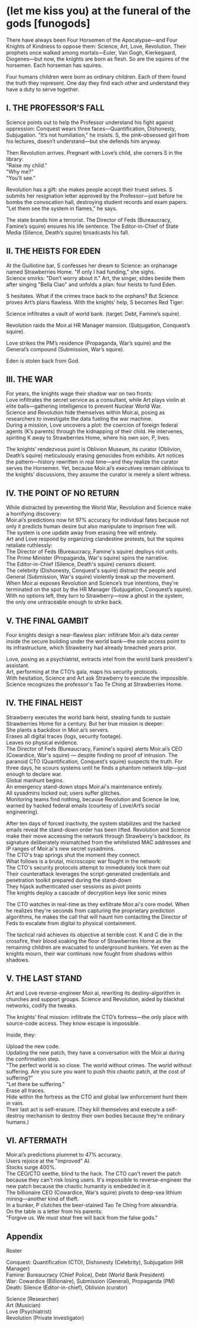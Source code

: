# (let me kiss you) at the funeral of the gods [funogods]

There have always been Four Horsemen of the Apocalypse—and Four Knights of Kindness to oppose them: Science, Art, Love, Revolution. Their prophets once walked among mortals—Euler, Van Gogh, Kierkegaard, Diogenes—but now, the knights are born as flesh. So are the squires of the horsemen. Each horseman has squires.

Four humans children were born as ordinary children. Each of them found the truth they represent. One day they find each other and understand they have a duty to serve together.

## I. THE PROFESSOR’S FALL

Science points out to help the Professor understand his fight against oppression: Conquest wears three faces—Quantification, Dishonesty, Subjugation. "It’s not humiliation," he insists. S, the pink-obsessed girl from his lectures, doesn’t understand—but she defends him anyway.

Then Revolution arrives. Pregnant with Love’s child, she corners S in the library:  
 "Raise my child."  
 "Why me?"  
 "You’ll see."

Revolution has a gift: she makes people accept their truest selves. S submits her resignation letter approved by the Professor—just before he bombs the convocation hall, destroying student records and exam papers. "Let them see the system in flames," he says.

The state brands him a terrorist. The Director of Feds (Bureaucracy, Famine’s squire) ensures his life sentence. The Editor-in-Chief of State Media (Silence, Death’s squire) broadcasts his fall.

## II. THE HEISTS FOR EDEN

At the Guillotine bar, S confesses her dream to Science: an orphanage named Strawberries Home. "If only I had funding," she sighs.  
 Science smirks: "Don’t worry about it." Art, the singer, slides beside them after singing "Bella Ciao" and unfolds a plan: four heists to fund Eden.

S hesitates. What if the crimes trace back to the orphans? But Science proves Art’s plans flawless. With the knights’ help, S becomes Red Tiger:

Science infiltrates a vault of world bank. (target: Debt, Famine’s squire).

Revolution raids the Moir.ai HR Manager mansion. (Subjugation, Conquest’s squire).

Love strikes the PM’s residence (Propaganda, War’s squire) and the General’s compound (Submission, War’s squire).

Eden is stolen back from God.

## III. THE WAR

For years, the knights wage their shadow war on two fronts:  
 Love infiltrates the secret service as a consultant, while Art plays violin at elite balls—gathering intelligence to prevent Nuclear World War.  
 Science and Revolution hide themselves within Moir.ai, posing as researchers to investigate the data fueling the war machine.  
 During a mission, Love uncovers a plot: the coercion of foreign federal agents (K’s parents) through the kidnapping of their child. He intervenes, spiriting K away to Strawberries Home, where his own son, P, lives.

The knights’ rendezvous point is Oblivion Museum, its curator (Oblivion, Death’s squire) meticulously erasing genocides from exhibits. Art notices the pattern—history rewritten in real time—and they realize the curator serves the Horsemen. Yet, because Moir.ai’s executives remain oblivious to the knights’ discussions, they assume the curator is merely a silent witness.

## IV. THE POINT OF NO RETURN

While distracted by preventing the World War, Revolution and Science make a horrifying discovery:  
 Moir.ai’s predictions now hit 97% accuracy for individual fates because not only it predicts human desire but also manipulate to imprison free will.  
 The system is one update away from erasing free will entirely.  
 Art and Love respond by organizing clandestine protests, but the squires retaliate ruthlessly:  
 The Director of Feds (Bureaucracy, Famine's squire) deploys riot units.  
 The Prime Minister (Propaganda, War's squire) spins the narrative.  
 The Editor-in-Chief (Silence, Death's squire) censors dissent.  
 The celebrity (Dishonesty, Conquest's squire) distract the people and General (Submission, War's squire) violently break up the movement.  
 When Moir.ai exposes Revolution and Science’s true intentions, they’re terminated on the spot by the HR Manager (Subjugation, Conquest’s squire). With no options left, they turn to Strawberry—now a ghost in the system, the only one untraceable enough to strike back.

## V. THE FINAL GAMBIT

Four knights design a near-flawless plan: infiltrate Moir.ai’s data center inside the secure building under the world bank—the sole access point to its infrastructure, which Strawberry had already breached years prior.

Love, posing as a psychiatrist, extracts intel from the world bank president's assistant.  
 Art, performing at the CTO’s gala, maps his security protocols.  
 With hesitation, Science and Art ask Strawberry to execute the impossible.  
 Science recognizes the professor's Tao Te Ching at Strawberries Home.

## IV. THE FINAL HEIST

Strawberry executes the world bank heist, stealing funds to sustain Strawberries Home for a century. But her true mission is deeper:  
 She plants a backdoor in Moir.ai’s servers.  
 Erases all digital traces (logs, security footage).  
 Leaves no physical evidence.  
 The Director of Feds (Bureaucracy, Famine's squire) alerts Moir.ai’s CEO (Cowardice, War's squire) — despite finding no proof of intrusion. The paranoid CTO (Quantification, Conquest’s squire) suspects the truth. For three days, he scours systems until he finds a phantom network blip—just enough to declare war.  
 Global manhunt begins.  
 An emergency stand-down stops Moir.ai's maintenance entirely.  
 All sysadmins locked out; users suffer glitches.  
 Monitoring teams find nothing, because Revolution and Science lie low, warned by hacked federal emails (courtesy of Love/Art’s social engineering).

After ten days of forced inactivity, the system stabilizes and the hacked emails reveal the stand-down order has been lifted. Revolution and Science make their move accessing the network through Strawberry's backdoor, its signature deliberately mismatched from the whitelisted MAC addresses and IP ranges of Moir.ai's new secret sysadmins.  
 The CTO's trap springs shut the moment they connect.  
 What follows is a brutal, microscopic war fought in the network:  
 The CTO's security protocols attempt to immediately lock them out  
 Their counterattack leverages the script-generated credentials and penetration toolkit prepared during the stand-down  
 They hijack authenticated user sessions as pivot points  
 The knights deploy a cascade of decryption keys like sonic mines

The CTO watches in real-time as they exfiltrate Moir.ai's core model. When he realizes they're seconds from capturing the proprietary prediction algorithms, he makes the call that will haunt him contacting the Director of Feds to escalate from digital to physical containment.

The tactical raid achieves its objective at terrible cost. K and C die in the crossfire, their blood soaking the floor of Strawberries Home as the remaining children are evacuated to underground bunkers. Yet even as the knights mourn, their war continues now fought from shadows within shadows.

## V. THE LAST STAND

Art and Love reverse-engineer Moir.ai, rewriting its destiny-algorithm in churches and support groups. Science and Revolution, aided by blackhat networks, codify the tweaks.

The knights’ final mission: infiltrate the CTO’s fortress—the only place with source-code access. They know escape is impossible.

Inside, they:

Upload the new code.  
 Updating the new patch, they have a conversation with the Moir.ai during the confirmation step.  
 "The perfect world is so close. The world without crimes. The world without suffering. Are you sure you want to push this chaotic patch, at the cost of suffering?"  
 "Let there be suffering."  
 Erase all traces.  
 Hide within the fortress as the CTO and global law enforcement hunt them in vain.  
 Their last act is self-erasure. (They kill themselves and execute a self-destroy mechanism to destroy their own bodies because they're ordinary humans.)

## VI. AFTERMATH

Moir.ai’s predictions plummet to 47% accuracy.  
 Users rejoice at the "improved" AI.  
 Stocks surge 400%.  
 The CEO/CTO seethe, blind to the hack. The CTO can't revert the patch because they can't risk losing users. It's impossible to reverse-engineer the new patch because the chaotic humanity is embedded in it.  
 The billionaire CEO (Cowardice, War’s squire) pivots to deep-sea lithium mining—another kind of theft.  
 In a bunker, P clutches the beer-stained Tao Te Ching from alexandria.  
 On the table is a letter from his parents:  
 "Forgive us. We must steal free will back from the false gods."

## Appendix

Roster

Conquest: Quantification (CTO), Dishonesty (Celebrity), Subjugation (HR Manager)  
 Famine: Bureaucracy (Chief Police), Debt (World Bank President)  
 War: Cowardice (Billionaire), Submission (General), Propaganda (PM)  
 Death: Silence (Editor-in-chief), Oblivion (curator)

Science (Researcher)  
 Art (Musician)  
 Love (Psychiatrist)  
 Revolution (Private Investigator)
